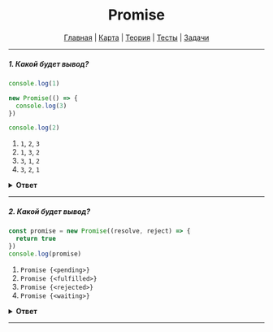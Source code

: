 <div align="center">

# Promise

[Главная](https://github.com/dollaween/junior-roadmap/)
|
[Карта](/roadmap/README.md)
|
[Теория](/theory/README.md)
|
[Тесты](/tests/README.md)
|
[Задачи](/tasks/README.md)

</div>

---

##### 1. Какой будет вывод?

```javascript
console.log(1)

new Promise(() => {
  console.log(3)
})

console.log(2)
```

1. `1`, `2`, `3`
2. `1`, `3`, `2`
3. `3`, `1`, `2`
4. `3`, `2`, `1`

<details><summary><b>Ответ</b></summary>
<p>

**Ответ: 2**

Исполняющая функция в `Promise` будет выполнена сразу.

</p>
</details>

---

##### 2. Какой будет вывод?

```javascript
const promise = new Promise((resolve, reject) => {
  return true
})
console.log(promise)
```

1. `Promise {<pending>}`
2. `Promise {<fulfilled>}`
3. `Promise {<rejected>}`
4. `Promise {<waiting>}`

<details><summary><b>Ответ</b></summary>
<p>

**Ответ: 1**

  При создании и до тех пор, пока не сработает колбэк `resolve`, `reject` или не будет выброшена ошибка — промис будет иметь состояние `pending`.

  `waiting` — такого состояния не существует.

</p>
</details>

---
